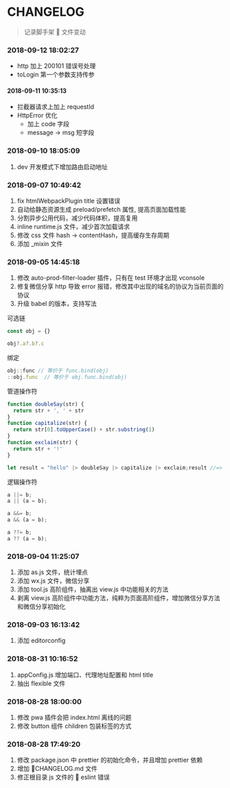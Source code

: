 # CHANGELOG

> 记录脚手架  文件变动

### 2018-09-12 18:02:27
- http 加上 200101 错误号处理
- toLogin 第一个参数支持传参

#### 2018-09-11 10:35:13
- 拦截器请求上加上 requestId
- HttpError 优化
  - 加上 code 字段
  - message -> msg 短字段

### 2018-09-10 18:05:09
1. dev 开发模式下增加路由启动地址

### 2018-09-07 10:49:42
1. fix htmlWebpackPlugin title 设置错误
2. 自动给静态资源生成 preload/prefetch 属性, 提高页面加载性能
3. 分割异步公用代码，减少代码体积，提高复用
4. inline runtime.js 文件，减少首次加载请求
5. 修改 css 文件 hash -> contentHash，提高缓存生存周期
6. 添加 _mixin 文件

### 2018-09-05 14:45:18

1. 修改 auto-prod-filter-loader 插件，只有在 test 环境才出现 vconsole
2. 修复微信分享 http 导致 error 报错，修改其中出现的域名的协议为当前页面的协议
3. 升级 babel 的版本，支持写法

可选链

```js
const obj = {}

obj?.a?.b?.c
```

绑定

```js
obj::func // 等价于 func.bind(obj)
::obj.func  // 等价于 obj.func.bind(obj)
```

管道操作符

```js
function doubleSay(str) {
  return str + ', ' + str
}
function capitalize(str) {
  return str[0].toUpperCase() + str.substring(1)
}
function exclaim(str) {
  return str + '!'
}

let result = "hello" |> doubleSay |> capitalize |> exclaim;result //=> "Hello, hello!"
```

逻辑操作符
```js
a ||= b;
a || (a = b);

a &&= b;
a && (a = b);

a ??= b;
a ?? (a = b);
```

### 2018-09-04 11:25:07

1. 添加 as.js 文件，统计埋点
2. 添加 wx.js 文件，微信分享
3. 添加 tool.js 高阶组件，抽离出 view.js 中功能相关的方法
4. 剥离 view.js 高阶组件中功能方法，纯粹为页面高阶组件，增加微信分享方法和微信分享初始化

### 2018-09-03 16:13:42

1. 添加 editorconfig

### 2018-08-31 10:16:52

1. appConfig.js 增加端口、代理地址配置和 html title
2. 抽出 flexible 文件

### 2018-08-28 18:00:00

1. 修改 pwa 插件会把 index.html 离线的问题
2. 修改 button 组件 children 包装标签的方式

### 2018-08-28 17:49:20

1. 修改 package.json 中 prettier 的初始化命令，并且增加 prettier 依赖
2. 增加 CHANGELOG.md 文件
3. 修正根目录 js 文件的  eslint 错误
